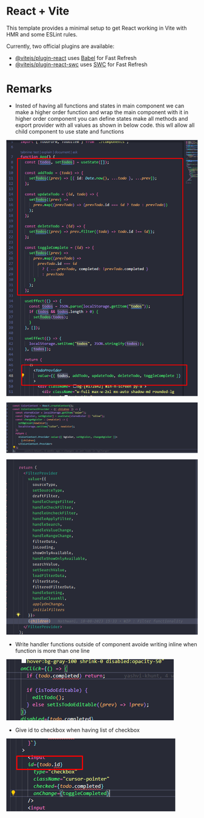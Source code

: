 # React + Vite

This template provides a minimal setup to get React working in Vite with HMR and some ESLint rules.

Currently, two official plugins are available:

- [@vitejs/plugin-react](https://github.com/vitejs/vite-plugin-react/blob/main/packages/plugin-react/README.md) uses [Babel](https://babeljs.io/) for Fast Refresh
- [@vitejs/plugin-react-swc](https://github.com/vitejs/vite-plugin-react-swc) uses [SWC](https://swc.rs/) for Fast Refresh

# Remarks

- Insted of having all functions and states in main component we can make a higher order function and wrap the main component with it in higher order component you can define states make all methods and export provider with all values as shown in below code. this wll allow all child component to use state and functions

![Alt text](image-1.png)

![Alt text](image-4.png)

![Alt text](image.png)

- Write handler functions outside of component avoide writing inline when function is more than one line

![Alt text](image-2.png)

- Give id to checkbox when having list of checkbox

![Alt text](image-3.png)

